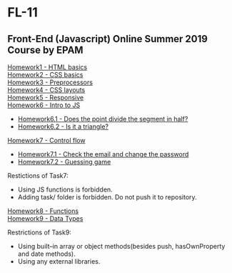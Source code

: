# FL-11

## Front-End (Javascript) Online Summer 2019 Course by EPAM


[Homework1 - HTML basics](https://yanagushlevskaya.github.io/FL-11/FL11_HW1/homework/index.html)  
[Homework2 - CSS basics](https://yanagushlevskaya.github.io/FL-11/FL11_HW2/homework/index.html)  
[Homework3 - Preprocessors](https://yanagushlevskaya.github.io/FL-11/FL11_HW3/homework/index.html)  
[Homework4 - CSS layouts](https://yanagushlevskaya.github.io/FL-11/FL11_HW4/homework/index.html)  
[Homework5 - Responsive](https://yanagushlevskaya.github.io/FL-11/FL11_HW5/homework/index.html)  
[Homework6 - Intro to JS]()  
- [Homework6.1 - Does the point divide the segment in half? ](https://yanagushlevskaya.github.io/FL-11/FL11_HW6/homework/task1.html)  
- [Homework6.2 - Is it a triangle? ](https://yanagushlevskaya.github.io/FL-11/FL11_HW6/homework/task2.html)  

[Homework7 - Control flow]()   
- [Homework7.1 - Check the email and change the password](https://yanagushlevskaya.github.io/FL-11/FL11_HW7/homework/src/task1.html)  
- [Homework7.2 - Guessing game](https://yanagushlevskaya.github.io/FL-11/FL11_HW7/homework/src/task2.html)  

Restictions of Task7:  
- Using JS functions is forbidden.  
- Adding task/ folder is forbidden. Do not push it to repository.

[Homework8 - Functions](https://yanagushlevskaya.github.io/FL-11/FL11_HW8/homework/js/)  
[Homework9 - Data Types](https://yanagushlevskaya.github.io/FL-11/FL11_HW9/homework/index.html)  

Restrictions of Task9:  
- Using built–in array or object methods(besides push, hasOwnProperty and date methods).  
- Using any external libraries.     




